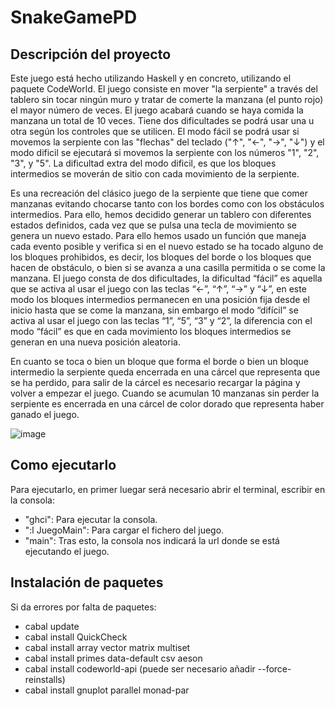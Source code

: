 # SnakeGamePD

## Descripción del proyecto
Este juego está hecho utilizando Haskell y en concreto, utilizando el paquete CodeWorld. El juego consiste en mover "la serpiente" a través del tablero sin tocar ningún muro y tratar de comerte la manzana (el punto rojo) el mayor número de veces. El juego acabará cuando se haya comida la manzana un total de 10 veces. Tiene dos dificultades se podrá usar una u otra según los controles que se utilicen. El modo fácil se podrá usar si movemos la serpiente con las "flechas" del teclado ("↑", "←", "→", "↓") y el modo dificil se ejecutará si movemos la serpiente con los números "1", "2", "3", y "5". La dificultad extra del modo dificil, es que los bloques intermedios se moverán de sitio con cada movimiento de la serpiente.

Es una recreación del clásico juego de la serpiente que tiene que comer manzanas evitando chocarse tanto con los bordes como con los obstáculos intermedios. Para ello, hemos decidido generar un tablero con diferentes estados definidos, cada vez que se pulsa una tecla de movimiento se genera un nuevo estado. Para ello hemos usado un función que maneja cada evento posible y verifica si en el nuevo estado se ha tocado alguno de los bloques prohibidos, es decir, los bloques del borde o los bloques que hacen de obstáculo, o bien si se avanza a una casilla permitida o se come la manzana. El juego consta de dos dificultades, la dificultad “fácil” es aquella que se activa al usar el juego con las teclas “←”, “↑”, “→” y “↓”, en este modo los bloques intermedios permanecen en una posición fija desde el inicio hasta que se come la manzana, sin embargo el modo “difícil” se activa al usar el juego con las teclas “1”, “5”, “3” y “2”, la diferencia con el modo “fácil” es que en cada movimiento los bloques intermedios se generan en una nueva posición aleatoria.

En cuanto se toca o bien un bloque que forma el borde o bien un bloque intermedio la serpiente queda encerrada en una cárcel que representa que se ha perdido, para salir de la
cárcel es necesario recargar la página y volver a empezar el juego. Cuando se acumulan 10 manzanas sin perder la serpiente es encerrada en una cárcel de color dorado que
representa haber ganado el juego.

![image](https://github.com/Antoniiosc7/SnakeGamePD/assets/67718811/2c29bd07-fdcc-4205-9b85-43d247f45e93)

## Como ejecutarlo

Para ejecutarlo, en primer luegar será necesario abrir el terminal, escribir en la consola: 

- "ghci":    Para ejecutar la consola.
- ":l  JuegoMain":    Para cargar el fichero del juego.
- "main":    Tras esto, la consola nos indicará la url donde se está ejecutando el juego.

## Instalación de paquetes

Si da errores por falta de paquetes: 

- cabal update
- cabal install QuickCheck
- cabal install array vector matrix multiset
- cabal install primes data-default csv aeson
- cabal install codeworld-api (puede ser necesario añadir --force-reinstalls)
- cabal install gnuplot parallel monad-par

